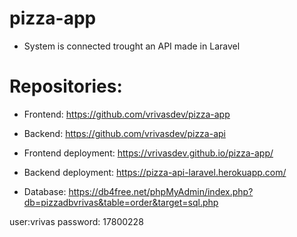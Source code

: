 # pizza-app
- System is connected trought an API made in Laravel

# Repositories:

- Frontend:  https://github.com/vrivasdev/pizza-app 
- Backend: https://github.com/vrivasdev/pizza-api

- Frontend deployment: https://vrivasdev.github.io/pizza-app/ 

- Backend deployment: https://pizza-api-laravel.herokuapp.com/

- Database: https://db4free.net/phpMyAdmin/index.php?db=pizzadbvrivas&table=order&target=sql.php

user:vrivas
password: 17800228 